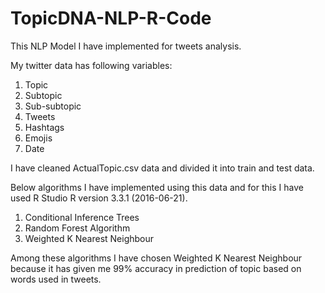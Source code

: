 # TopicDNA-NLP-R-Code
This NLP Model I have implemented for tweets analysis.

My twitter data has following variables:

1. Topic
2. Subtopic
3. Sub-subtopic
4. Tweets
5. Hashtags
6. Emojis
7. Date

I have cleaned ActualTopic.csv data and divided it into train and test data.

Below algorithms I have implemented using this data and for this I have used R Studio R version 3.3.1 (2016-06-21).

1. Conditional Inference Trees
2. Random Forest Algorithm
3. Weighted K Nearest Neighbour

Among these algorithms I have chosen Weighted K Nearest Neighbour because it has given me 99% accuracy in prediction of topic based on words used in tweets.
